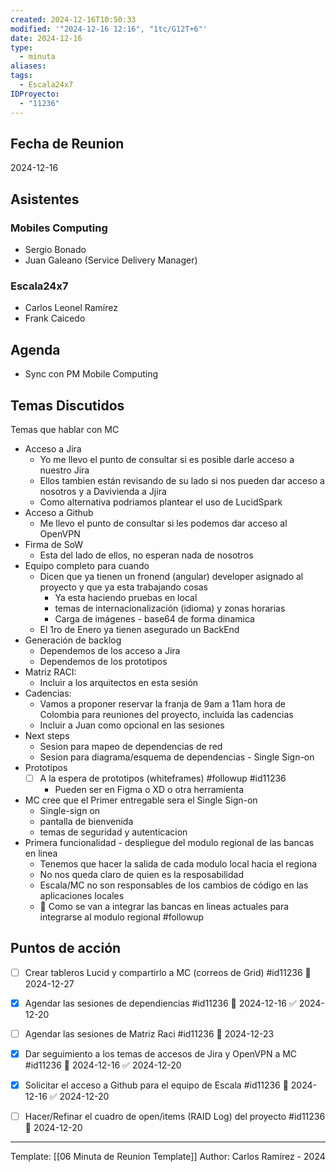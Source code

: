 ```yaml
---
created: 2024-12-16T10:50:33
modified: '"2024-12-16 12:16", "1tc/G12T+6"'
date: 2024-12-16
type:
  - minuta
aliases: 
tags:
  - Escala24x7
IDProyecto:
  - "11236"
---
```

## Fecha de Reunion
2024-12-16

## Asistentes

### Mobiles Computing
* Sergio Bonado
* Juan Galeano (Service Delivery Manager)
### Escala24x7
- Carlos Leonel Ramírez
-  Frank Caicedo

## Agenda
* Sync con PM Mobile Computing
## Temas Discutidos
Temas que hablar con MC
- Acceso a Jira
	- Yo me llevo el punto de consultar si es posible darle acceso a nuestro Jira
	- Ellos tambien están revisando de su lado si nos pueden dar acceso a nosotros y a Davivienda a Jjira
	- Como alternativa podriamos plantear el uso de LucidSpark
- Acceso a Github
	- Me llevo el punto de consultar si les podemos dar acceso al OpenVPN
- Firma de SoW
	- Esta del lado de ellos, no esperan nada de nosotros
- Equipo completo para cuando 
	- Dicen que ya tienen un fronend (angular) developer asignado al proyecto y que ya esta trabajando cosas
		- Ya esta haciendo pruebas en local
		- temas de internacionalización (idioma) y zonas horarias
		- Carga de imágenes - base64 de forma dinamica
	- El 1ro de Enero ya tienen asegurado un BackEnd
- Generación de backlog 
	- Dependemos de los acceso a Jira
	- Dependemos de los prototipos
- Matriz RACI: 
	- Incluir a los arquitectos en esta sesión
- Cadencias:
	- Vamos a proponer reservar la franja de 9am a 11am hora de Colombia para reuniones del proyecto, incluida las cadencias
	- Incluir a Juan como opcional en las sesiones
- Next steps 
	- Sesion para mapeo de dependencias de red
	- Sesion para diagrama/esquema de dependencias - Single Sign-on
- Prototipos
	- [ ] A la espera de prototipos (whiteframes) #followup #id11236
		- Pueden ser en Figma o XD o otra herramienta
- MC cree que el Primer entregable sera el Single Sign-on
	- Single-sign on
	- pantalla de bienvenida
	- temas de seguridad y autenticacion
- Primera funcionalidad - despliegue del modulo regional de las bancas en linea
	- Tenemos que hacer la salida de cada modulo local hacia el regiona
	- No nos queda claro de quien es la resposabilidad
	- Escala/MC no son responsables de los cambios de código en las aplicaciones locales
	- 🚩 Como se van a integrar las bancas en lineas actuales para integrarse al modulo regional #followup 

## Puntos de acción
- [ ] Crear tableros Lucid y compartirlo a MC (correos de Grid) #id11236 📅 2024-12-27
- [x] Agendar las sesiones de dependiencias #id11236 📅 2024-12-16 ✅ 2024-12-20
- [ ] Agendar las sesiones de Matriz Raci #id11236 📅 2024-12-23
- [x] Dar seguimiento a los temas de accesos de Jira y OpenVPN a MC #id11236 📅 2024-12-16 ✅ 2024-12-20
- [x] Solicitar el acceso a Github para el equipo de Escala #id11236 📅 2024-12-16 ✅ 2024-12-20
- [ ] Hacer/Refinar el cuadro de open/items (RAID Log) del proyecto #id11236 📅 2024-12-20


---
Template: [[06 Minuta de Reunion Template]]
Author: Carlos Ramírez - 2024
